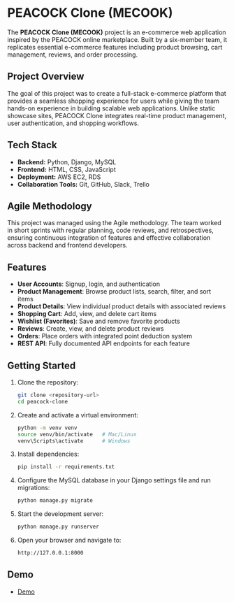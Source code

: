 # PEACOCK Clone (MECOOK)

The **PEACOCK Clone (MECOOK)** project is an e-commerce web application inspired by the PEACOCK online marketplace. Built by a six-member team, it replicates essential e-commerce features including product browsing, cart management, reviews, and order processing.

## Project Overview

The goal of this project was to create a full-stack e-commerce platform that provides a seamless shopping experience for users while giving the team hands-on experience in building scalable web applications. Unlike static showcase sites, PEACOCK Clone integrates real-time product management, user authentication, and shopping workflows.

## Tech Stack

- **Backend:** Python, Django, MySQL  
- **Frontend:** HTML, CSS, JavaScript  
- **Deployment:** AWS EC2, RDS  
- **Collaboration Tools:** Git, GitHub, Slack, Trello  

## Agile Methodology

This project was managed using the Agile methodology. The team worked in short sprints with regular planning, code reviews, and retrospectives, ensuring continuous integration of features and effective collaboration across backend and frontend developers.

## Features

- **User Accounts**: Signup, login, and authentication  
- **Product Management**: Browse product lists, search, filter, and sort items  
- **Product Details**: View individual product details with associated reviews  
- **Shopping Cart**: Add, view, and delete cart items  
- **Wishlist (Favorites)**: Save and remove favorite products  
- **Reviews**: Create, view, and delete product reviews  
- **Orders**: Place orders with integrated point deduction system  
- **REST API**: Fully documented API endpoints for each feature  

## Getting Started

1. Clone the repository:
   ```bash
   git clone <repository-url>
   cd peacock-clone

2. Create and activate a virtual environment:
   ```bash
   python -m venv venv
   source venv/bin/activate   # Mac/Linux
   venv\Scripts\activate      # Windows

3. Install dependencies:
   ```bash
   pip install -r requirements.txt

4. Configure the MySQL database in your Django settings file and run migrations:
   ```bash
   python manage.py migrate

5. Start the development server:
   ```bash
   python manage.py runserver

6. Open your browser and navigate to:
   ```bash
   http://127.0.0.1:8000

## Demo
- [Demo](https://www.youtube.com/watch?v=p1O8gjB2X7I)

   
